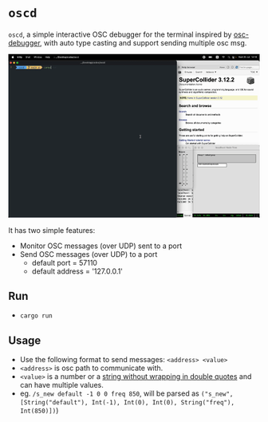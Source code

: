 # `oscd`

`oscd`, a simple interactive OSC debugger for the terminal inspired by [osc-debugger](https://github.com/alexanderwallin/osc-debugger), with auto type casting and support sending multiple osc msg. 

<img src="./ss3.gif">

It has two simple features:

* Monitor OSC messages (over UDP) sent to a port
* Send OSC messages (over UDP) to a port
  - default port = 57110
  - default address = '127.0.0.1'

## Run
- `cargo run` 

## Usage
- Use the following format to send messages: `<address> <value>`
- `<address>` is osc path to communicate with.
- `<value>` is a number or a <ins>string without wrapping in double quotes</ins> and can have multiple values.
- eg. `/s_new default -1 0 0 freq 850`, will be parsed as `("s_new", [String("default"), Int(-1), Int(0), Int(0), String("freq"), Int(850)])`)



